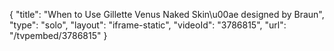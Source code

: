 {
    "title": "When to Use Gillette Venus Naked Skin\u00ae designed by Braun",
    "type": "solo",
    "layout": "iframe-static",
    "videoId": "3786815",
    "url": "\/tvpembed\/3786815"
}